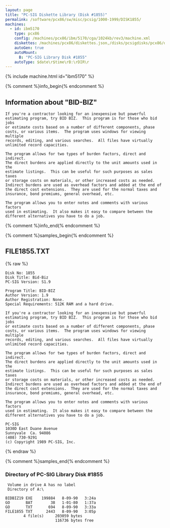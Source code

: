 ```yaml
---
layout: page
title: "PC-SIG Diskette Library (Disk #1855)"
permalink: /software/pcx86/sw/misc/pcsig/1000-1999/DISK1855/
machines:
  - id: ibm5170
    type: pcx86
    config: /machines/pcx86/ibm/5170/cga/1024kb/rev3/machine.xml
    diskettes: /machines/pcx86/diskettes.json,/disks/pcsigdisks/pcx86/diskettes.json
    autoGen: true
    autoMount:
      B: "PC-SIG Library Disk #1855"
    autoType: $date\r$time\rB:\rDIR\r
---
```


{% include machine.html id="ibm5170" %}

{% comment %}info_begin{% endcomment %}

## Information about "BID-BIZ"

    If you're a contractor looking for an inexpensive but powerful
    estimating program, try BID BIZ.  This program is for those who bid jobs
    or estimate costs based on a number of different components, phase
    costs, or various items.  The program uses windows for viewing multiple
    records, editing, and various searches.  All files have virtually
    unlimited record capacities.
    
    The program allows for two types of burden factors, direct and indirect.
    The direct burdens are applied directly to the unit amounts used in the
    estimate listings.  This can be useful for such purposes as sales taxes
    or storage costs on materials, or other increased costs as needed.
    Indirect burdens are used as overhead factors and added at the end of
    the direct cost extensions.  They are used for the normal taxes and
    insurance, bond premiums, general overhead, etc.
    
    The program allows you to enter notes and comments with various factors
    used in estimating.  It also makes it easy to compare between the
    different alternatives you have to do a job.
{% comment %}info_end{% endcomment %}

{% comment %}samples_begin{% endcomment %}

## FILE1855.TXT

{% raw %}
```
Disk No: 1855                                                           
Disk Title: Bid-Biz                                                     
PC-SIG Version: S1.9                                                    
                                                                        
Program Title: BID-BIZ                                                  
Author Version: 1.9                                                     
Author Registration: None.                                              
Special Requirements: 512K RAM and a hard drive.                        
                                                                        
If you're a contractor looking for an inexpensive but powerful          
estimating program, try BID BIZ.  This program is for those who bid jobs
or estimate costs based on a number of different components, phase      
costs, or various items.  The program uses windows for viewing multiple 
records, editing, and various searches.  All files have virtually       
unlimited record capacities.                                            
                                                                        
The program allows for two types of burden factors, direct and indirect.
The direct burdens are applied directly to the unit amounts used in the 
estimate listings.  This can be useful for such purposes as sales taxes 
or storage costs on materials, or other increased costs as needed.      
Indirect burdens are used as overhead factors and added at the end of   
the direct cost extensions.  They are used for the normal taxes and     
insurance, bond premiums, general overhead, etc.                        
                                                                        
The program allows you to enter notes and comments with various factors 
used in estimating.  It also makes it easy to compare between the       
different alternatives you have to do a job.                            
                                                                        
PC-SIG                                                                  
1030D East Duane Avenue                                                 
Sunnyvale  Ca. 94086                                                    
(408) 730-9291                                                          
(c) Copyright 1989 PC-SIG, Inc.                                         
```
{% endraw %}

{% comment %}samples_end{% endcomment %}

### Directory of PC-SIG Library Disk #1855

     Volume in drive A has no label
     Directory of A:\

    BIDBIZ19 EXE    199884   8-09-90   3:24a
    GO       BAT        38   1-01-80   1:37a
    GO       TXT       694   8-09-90   3:33a
    FILE1855 TXT      2443   8-09-90   3:05p
            4 file(s)     203059 bytes
                          116736 bytes free
